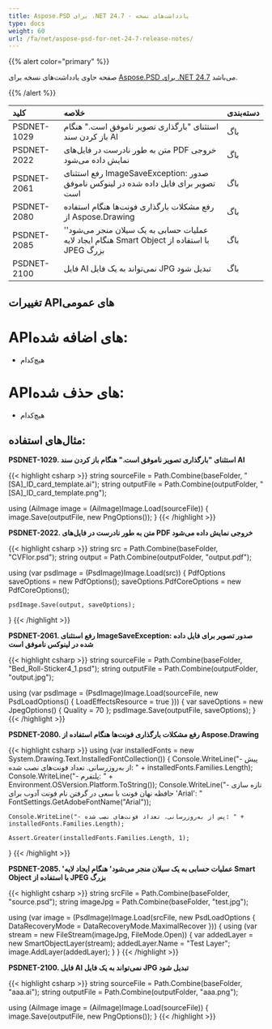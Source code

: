 ```yaml
---
title: Aspose.PSD برای .NET 24.7 - یادداشت‌های نسخه
type: docs
weight: 60
url: /fa/net/aspose-psd-for-net-24-7-release-notes/
---
```


{{% alert color="primary" %}}

صفحه حاوی یادداشت‌های نسخه برای [Aspose.PSD برای .NET 24.7](https://www.nuget.org/packages/Aspose.PSD/) می‌باشد.

{{% /alert %}}

| **کلید**   | **خلاصه**                                                                                          | **دسته‌بندی** |
|:------------|:-------------------------------------------------------------------------------------------------|:-------------|
| PSDNET-1029 | استثنای "بارگذاری تصویر ناموفق است." هنگام باز کردن سند AI                  | باگ     |
| PSDNET-2022 | متن به طور نادرست در فایل‌های PDF خروجی نمایش داده می‌شود                    | باگ     |
| PSDNET-2061 | رفع استثنای ImageSaveException: صدور تصویر برای فایل داده شده در لینوکس ناموفق است    | باگ     |
| PSDNET-2080 | رفع مشکلات بارگذاری فونت‌ها هنگام استفاده از Aspose.Drawing                      | باگ     |
| PSDNET-2085 | 'عملیات حسابی به یک سیلان منجر می‌شود' هنگام ایجاد لایه Smart Object با استفاده از JPEG بزرگ       | باگ     |
| PSDNET-2100 | فایل AI نمی‌تواند به یک فایل JPG تبدیل شود                                           | باگ     |

## **تغییرات API‌های عمومی**
# **API‌های اضافه شده:**
- هیچ‌کدام

# **API‌های حذف شده:**
- هیچ‌کدام

## **مثال‌های استفاده:**

**PSDNET-1029. استثنای "بارگذاری تصویر ناموفق است." هنگام باز کردن سند AI**

{{< highlight csharp >}}
string sourceFile = Path.Combine(baseFolder, "[SA]_ID_card_template.ai");
string outputFile = Path.Combine(outputFolder, "[SA]_ID_card_template.png");

using (AiImage image = (AiImage)Image.Load(sourceFile))
{
    image.Save(outputFile, new PngOptions());
}
{{< /highlight >}}

**PSDNET-2022. متن به طور نادرست در فایل‌های PDF خروجی نمایش داده می‌شود**

{{< highlight csharp >}}
string src = Path.Combine(baseFolder, "CVFlor.psd");
string output = Path.Combine(outputFolder, "output.pdf");

using (var psdImage = (PsdImage)Image.Load(src))
{
    PdfOptions saveOptions = new PdfOptions();
    saveOptions.PdfCoreOptions = new PdfCoreOptions();

    psdImage.Save(output, saveOptions);
}
{{< /highlight >}}

**PSDNET-2061. رفع استثنای ImageSaveException: صدور تصویر برای فایل داده شده در لینوکس ناموفق است**

{{< highlight csharp >}}
string sourceFile = Path.Combine(baseFolder, "Bed_Roll-Sticker4_1.psd");
string outputFile = Path.Combine(outputFolder, "output.jpg");

using (var psdImage = (PsdImage)Image.Load(sourceFile, new PsdLoadOptions() { LoadEffectsResource = true }))
{
    var saveOptions = new JpegOptions() { Quality = 70 };
    psdImage.Save(outputFile, saveOptions);
}
{{< /highlight >}}

**PSDNET-2080. رفع مشکلات بارگذاری فونت‌ها هنگام استفاده از Aspose.Drawing**

{{< highlight csharp >}}
using (var installedFonts = new System.Drawing.Text.InstalledFontCollection())
{
    Console.WriteLine("- پیش از به‌روزرسانی. تعداد فونت‌های نصب شده: " + installedFonts.Families.Length);
    Console.WriteLine("- پلتفرم: " + Environment.OSVersion.Platform.ToString());
    Console.WriteLine("- تازه سازی حافظه نهان فونت با سعی در گرفتن نام فونت آدوب برای 'Arial': "
    FontSettings.GetAdobeFontName("Arial"));

    Console.WriteLine("- پس از به‌روزرسانی. تعداد فونت‌های نصب شده: " + installedFonts.Families.Length);

    Assert.Greater(installedFonts.Families.Length, 1);
}
{{< /highlight >}}

**PSDNET-2085. 'عملیات حسابی به یک سیلان منجر می‌شود' هنگام ایجاد لایه Smart Object با استفاده از JPEG بزرگ**

{{< highlight csharp >}}
string srcFile = Path.Combine(baseFolder, "source.psd");
string imageJpg = Path.Combine(baseFolder, "test.jpg");

using (var image = (PsdImage)Image.Load(srcFile, new PsdLoadOptions { DataRecoveryMode = DataRecoveryMode.MaximalRecover }))
{
    using (var stream = new FileStream(imageJpg, FileMode.Open))
    {
        var addedLayer = new SmartObjectLayer(stream);
        addedLayer.Name = "Test Layer";
        image.AddLayer(addedLayer);
    }
}
{{< /highlight >}}

**PSDNET-2100. فایل AI نمی‌تواند به یک فایل JPG تبدیل شود**

{{< highlight csharp >}}
string sourceFile = Path.Combine(baseFolder, "aaa.ai");
string outputFile = Path.Combine(outputFolder, "aaa.png");

using (AiImage image = (AiImage)Image.Load(sourceFile))
{
    image.Save(outputFile, new PngOptions());
}
{{< /highlight >}}
